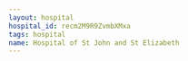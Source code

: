 ```yaml
---
layout: hospital
hospital_id: recm2M9R9ZvmbXMxa
tags: hospital
name: Hospital of St John and St Elizabeth
---
```

